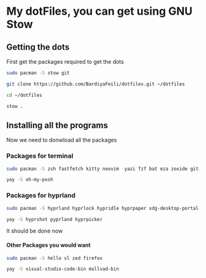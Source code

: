 # My dotFiles, you can get using GNU Stow

## Getting the dots

First get the packages required to get the dots

```bash
sudo pacman -S stow git

git clone https://github.com/BardiyaFeili/dotfiles.git ~/dotfiles

cd ~/dotfiles

stow .
```

## Installing all the programs

Now we need to donwload all the packages

### Packages for terminal

```bash
sudo pacman -S zsh fastfetch kitty neovim  yazi fzf bat eza zoxide git-delta thefuck ttf-jetbrains-mono-nerd 
```

```bash
yay -S oh-my-posh
```

### Packages for hyprland

```bash
sudo pacman -S hyprland hyprlock hypridle hyprpaper xdg-desktop-portal-hyprland rofi-wayland dunst waybar copyq polkit-gnome
```

```bash
yay -S hyprshot pyprland hyprpicker
```

It should be done now

#### Other Packages you would want

```bash
sudo pacman -S hello sl zed firefox
```

```bash
yay -S visual-studio-code-bin mullvad-bin
```
